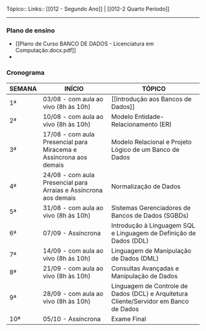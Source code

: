 Tópico::
Links:: [[012 - Segundo Ano]] | [[012-2 Quarto Período]]

---
### Plano de ensino
- [[Plano de Curso BANCO DE DADOS - Licenciatura em Computação.docx.pdf]]
- 
### Cronograma

| SEMANA | INÍCIO                                                            | TÓPICO                                                                                |
| ------ | ----------------------------------------------------------------- | ------------------------------------------------------------------------------------- |
| 1ª     | 03/08 - com aula ao vivo (8h às 10h)                              | [[Introdução aos Bancos de Dados]]                                                    |
| 2ª     | 10/08 - com aula ao vivo (8h às 10h)                              | Modelo Entidade-Relacionamento (ER)                                                   |
| 3ª     | 17/08 - com aula Presencial para Miracema e Assíncrona aos demais | Modelo Relacional e Projeto Lógico de um Banco de Dados                               |
| 4ª     | 24/08 - com aula Presencial para Arraias e Assíncrona aos demais  | Normalização de Dados                                                                 |
| 5ª     | 31/08 - com aula ao vivo (8h às 10h)                              | Sistemas Gerenciadores de Bancos de Dados (SGBDs)                                     |
| 6ª     | 07/09 - Assíncrona                                                | Introdução à Linguagem SQL e Linguagem de Definição de Dados (DDL)                    |
| 7ª     | 14/09 - com aula ao vivo (8h às 10h)                              | Linguagem de Manipulação de Dados (DML)                                               |
| 8ª     | 21/09 - com aula ao vivo (8h às 10h)                              | Consultas Avançadas e Manipulação de Dados                                            |
| 9ª     | 28/09 - com aula ao vivo (8h às 10h)                              | Linguagem de Controle de Dados (DCL) e Arquitetura Cliente/Servidor em Banco de Dados |
| 10ª    | 05/10 - Assíncrona                                                | Exame Final                                                                           |